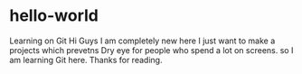 # hello-world
Learning on Git
Hi Guys 
I am completely new here
I just want to make a projects which prevetns Dry eye for people who spend a lot on screens.
so  I am learning Git here.
Thanks for reading.
